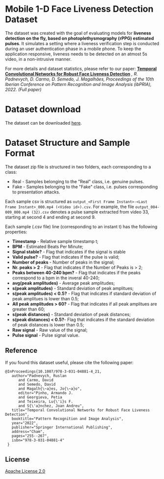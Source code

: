 # Mobile 1-D Face Liveness Detection Dataset

The dataset was created with the goal of evaluating models for **liveness detection on the fly, based on photoplethysmography (rPPG) estimated pulses**.  It simulates a setting where a liveness verification step is conducted during an user authentication phase in a mobile phone. To keep the application responsive, liveness needs to be detected on an atmost 5s video, in a non-intrusive manner.

For more details and dataset statistics, please refer to our paper: **[Temporal Convolutional Networks for Robust Face Liveness Detection](https://link.springer.com/chapter/10.1007/978-3-031-04881-4_21)**
*, R. Padnevych, D. Carmo, D. Semedo, J. Magalhães, Proceedings of the 10th Iberian Conference on Pattern Recognition and Image Analysis (ibPRIA),  2022. (Full paper)*

# Dataset download

The dataset can be downloaded [here](https://drive.google.com/file/d/1ZhL-2zVgqh9J49IRTKiDg-HCoBac2fgQ/view?usp=sharing). 

# Dataset Structure and Sample Format

The dataset zip file is structured in two folders, each corresponding to a class:
 * Real - Samples belonging to the "Real" class, i.e. genuine pulses. 
 * Fake - Samples belonging to the "Fake" class, i.e. pulses corresponding to presentation attacks.

Each sample csv is structured as `output_<First Frame Instant>-<Last Frame Instant>_000.mp4 (<Video id>).csv`. For example, the file `output_004-009_000.mp4 (32).csv` denotes a pulse sample extracted from video 33, starting at second 4 and ending at second 9.


Each sample (.csv file) line (corresponding to an instant t) has the following properties:
 - **Timestamp** - Relative sample timestamp t;
 - **BPM** - Estimated Beats Per Minute;
 - **Signal stable?** - Flag that indicates if the signal is stable  
 - **Valid pulse?** - Flag that indicates if the pulse is valid;
 - **Number of peaks** - Number of peaks in the signal;
 - **Nr. peaks > 2** - Flag that indicates if the Number of Peaks is > 2;
 - **Peaks between 40-240 bpm?** - Flag that indicates if the peaks correspond to a bpm in the inveral 40-240;
 - **avg(peak amplitudes)** - Average peak amplitudes;
 - **s(peak amplitudes)** - Standard deviation of peak amplitues;
 - **s(peak amplitudes) < 0.5?** - Flag that indicates if standard deviation of peak amplitues is lower than 0.5;
 - **All peak amplitudes > 60?** - Flag that indicates if all peak amplitues are greater than 60;
 - **s(peak distances)** - Standard deviation of peak distances;
 - **s(peak distances) < 0.5?**- Flag that indicates if the standard deviation of peak distances is lower than 0.5;
 - **Raw signal** - Raw value of the signal;
 - **Pulse signal** - Pulse signal value.


## Reference

If you found this dataset useful, please cite the following paper:

    @InProceedings{10.1007/978-3-031-04881-4_21,
       author="Padnevych, Ruslan
          and Carmo, David
          and Semedo, David
          and Magalh{\~a}es, Jo{\~a}o",
          editor="Pinho, Armando J.
          and Georgieva, Petia
          and Teixeira, Lu{\'i}s F.
          and S{\'a}nchez, Joan Andreu",
       title="Temporal Convolutional Networks for Robust Face Liveness Detection",
       booktitle="Pattern Recognition and Image Analysis",
       year="2022",
       publisher="Springer International Publishing",
       address="Cham",
       pages="255--267",
       isbn="978-3-031-04881-4"
     }


## License

[Apache License 2.0](http://www.apache.org/licenses/LICENSE-2.0)

